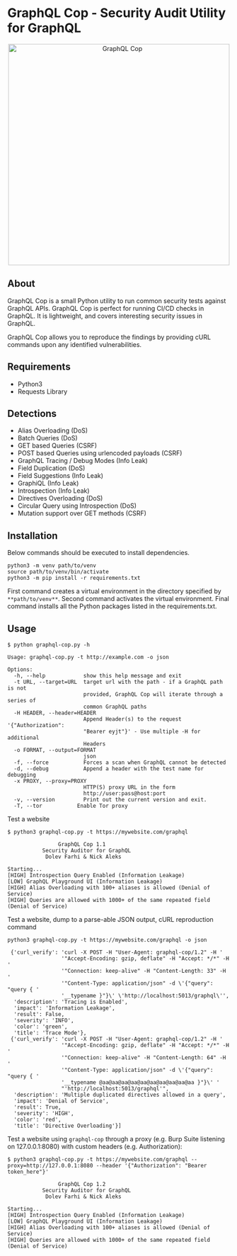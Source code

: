 # GraphQL Cop - Security Audit Utility for GraphQL

<p align="center">
  <img src="https://github.com/dolevf/graphql-cop/blob/main/static/images/logo.png?raw=true" width="500px" alt="GraphQL Cop"/>
</p>

## About

GraphQL Cop is a small Python utility to run common security tests against GraphQL APIs. GraphQL Cop is perfect for running CI/CD checks in GraphQL. It is lightweight, and covers interesting security issues in GraphQL.

GraphQL Cop allows you to reproduce the findings by providing cURL commands upon any identified vulnerabilities.

## Requirements

- Python3
- Requests Library

## Detections

- Alias Overloading (DoS)
- Batch Queries (DoS)
- GET based Queries (CSRF)
- POST based Queries using urlencoded payloads (CSRF)
- GraphQL Tracing / Debug Modes (Info Leak)
- Field Duplication (DoS)
- Field Suggestions (Info Leak)
- GraphiQL (Info Leak)
- Introspection (Info Leak)
- Directives Overloading (DoS)
- Circular Query using Introspection (DoS)
- Mutation support over GET methods (CSRF)

## Installation
Below commands should be executed to install dependencies.
```
python3 -m venv path/to/venv
source path/to/venv/bin/activate
python3 -m pip install -r requirements.txt
```
First command creates a virtual environment in the directory specified by `**path/to/venv**`.
Second command activates the virtual environment. 
Final command installs all the Python packages listed in the requirements.txt.

## Usage

```
$ python graphql-cop.py -h

Usage: graphql-cop.py -t http://example.com -o json

Options:
  -h, --help            show this help message and exit
  -t URL, --target=URL  target url with the path - if a GraphQL path is not
                        provided, GraphQL Cop will iterate through a series of
                        common GraphQL paths
  -H HEADER, --header=HEADER
                        Append Header(s) to the request '{"Authorization":
                        "Bearer eyjt"}' - Use multiple -H for additional
                        Headers
  -o FORMAT, --output=FORMAT
                        json
  -f, --force           Forces a scan when GraphQL cannot be detected
  -d, --debug           Append a header with the test name for debugging
  -x PROXY, --proxy=PROXY
                        HTTP(S) proxy URL in the form
                        http://user:pass@host:port
  -v, --version         Print out the current version and exit.
  -T, --tor           Enable Tor proxy
```

Test a website

```
$ python3 graphql-cop.py -t https://mywebsite.com/graphql

                GraphQL Cop 1.1
           Security Auditor for GraphQL
            Dolev Farhi & Nick Aleks

Starting...
[HIGH] Introspection Query Enabled (Information Leakage)
[LOW] GraphQL Playground UI (Information Leakage)
[HIGH] Alias Overloading with 100+ aliases is allowed (Denial of Service)
[HIGH] Queries are allowed with 1000+ of the same repeated field (Denial of Service)
```

Test a website, dump to a parse-able JSON output, cURL reproduction command

```
python3 graphql-cop.py -t https://mywebsite.com/graphql -o json

 {'curl_verify': 'curl -X POST -H "User-Agent: graphql-cop/1.2" -H '
                 '"Accept-Encoding: gzip, deflate" -H "Accept: */*" -H '
                 '"Connection: keep-alive" -H "Content-Length: 33" -H '
                 '"Content-Type: application/json" -d \'{"query": "query { '
                 '__typename }"}\' \'http://localhost:5013/graphql\'',
  'description': 'Tracing is Enabled',
  'impact': 'Information Leakage',
  'result': False,
  'severity': 'INFO',
  'color': 'green',
  'title': 'Trace Mode'},
 {'curl_verify': 'curl -X POST -H "User-Agent: graphql-cop/1.2" -H '
                 '"Accept-Encoding: gzip, deflate" -H "Accept: */*" -H '
                 '"Connection: keep-alive" -H "Content-Length: 64" -H '
                 '"Content-Type: application/json" -d \'{"query": "query { '
                 '__typename @aa@aa@aa@aa@aa@aa@aa@aa@aa@aa }"}\' '
                 "'http://localhost:5013/graphql'",
  'description': 'Multiple duplicated directives allowed in a query',
  'impact': 'Denial of Service',
  'result': True,
  'severity': 'HIGH',
  'color': 'red',
  'title': 'Directive Overloading'}]
```

Test a website using `graphql-cop` through a proxy (e.g. Burp Suite listening on 127.0.0.1:8080) with custom headers (e.g. Authorization):

```
$ python3 graphql-cop.py -t https://mywebsite.com/graphql --proxy=http://127.0.0.1:8080 --header '{"Authorization": "Bearer token_here"}'

                GraphQL Cop 1.2
           Security Auditor for GraphQL
            Dolev Farhi & Nick Aleks

Starting...
[HIGH] Introspection Query Enabled (Information Leakage)
[LOW] GraphQL Playground UI (Information Leakage)
[HIGH] Alias Overloading with 100+ aliases is allowed (Denial of Service)
[HIGH] Queries are allowed with 1000+ of the same repeated field (Denial of Service)
```
